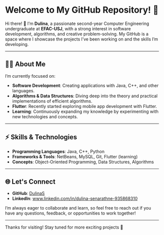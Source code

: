 # Welcome to My GitHub Repository! 🎉

Hi there! 👋 I’m **Dulina**, a passionate second-year Computer Engineering undergraduate at **EFAC-USJ**, with a strong interest in software development, algorithms, and creative problem-solving. My GitHub is a space where I showcase the projects I’ve been working on and the skills I’m developing.

---

## 👨‍💻 About Me

I’m currently focused on:
- **Software Development**: Creating applications with Java, C++, and other languages.
- **Algorithms & Data Structures**: Diving deep into the theory and practical implementations of efficient algorithms.
- **Flutter**: Recently started exploring mobile app development with Flutter.
- **Learning**: Continuously expanding my knowledge by experimenting with new technologies and concepts.

---

## ⚡ Skills & Technologies
- **Programming Languages**: Java, C++, Python
- **Frameworks & Tools**: NetBeans, MySQL, Git, Flutter (learning)
- **Concepts**: Object-Oriented Programming, Data Structures, Algorithms

---

## 🌐 Let's Connect

- **GitHub**: [DulinaS](https://github.com/DulinaS)
- **LinkedIn**: www.linkedin.com/in/dulina-senarathne-935868310

I’m always eager to collaborate and learn, so feel free to reach out if you have any questions, feedback, or opportunities to work together!

---

Thanks for visiting! Stay tuned for more exciting projects 🚀
